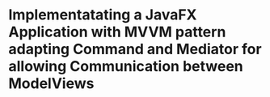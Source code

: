 # Implementatating a JavaFX Application with MVVM pattern adapting Command and Mediator for allowing Communication between ModelViews


